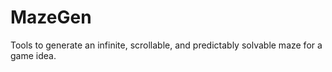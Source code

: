 # MazeGen
Tools to generate an infinite, scrollable, and predictably solvable maze for a game idea.
